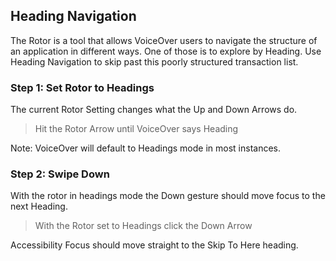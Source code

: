 ## Heading Navigation
The Rotor is a tool that allows VoiceOver users to navigate the structure of an application in different ways. One of those is to explore by Heading. Use Heading Navigation to skip past this poorly structured transaction list.

### Step 1: Set Rotor to Headings
The current Rotor Setting changes what the Up and Down Arrows do. 

> Hit the Rotor Arrow until VoiceOver says Heading

Note: VoiceOver will default to Headings mode in most instances. 

### Step 2: Swipe Down
With the rotor in headings mode the Down gesture should move focus to the next Heading.

> With the Rotor set to Headings click the Down Arrow

Accessibility Focus should move straight to the Skip To Here heading.